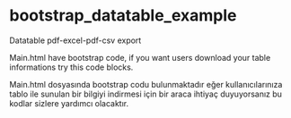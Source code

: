 # bootstrap_datatable_example
Datatable pdf-excel-pdf-csv export 

Main.html have bootstrap code, if you want users download your table informations try this code blocks.


Main.html dosyasında bootstrap codu bulunmaktadır eğer kullanıcılarınıza tablo ile sunulan bir bilgiyi indirmesi için
bir araca ihtiyaç duyuyorsanız bu kodlar sizlere yardımcı olacaktır.
